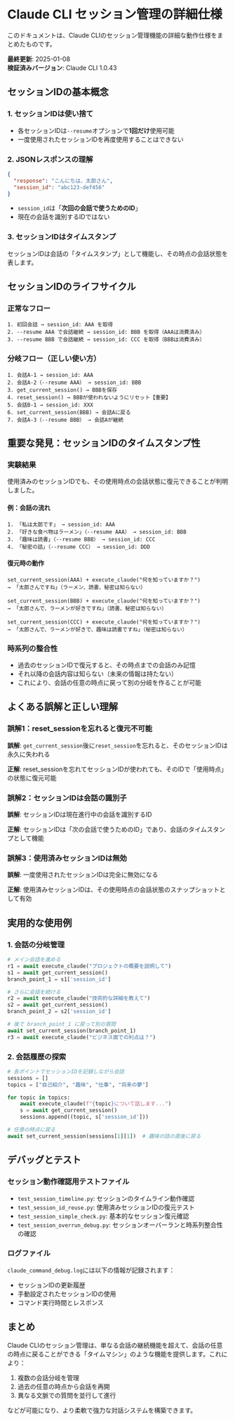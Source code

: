 # Claude CLI セッション管理の詳細仕様

このドキュメントは、Claude CLIのセッション管理機能の詳細な動作仕様をまとめたものです。

**最終更新**: 2025-01-08  
**検証済みバージョン**: Claude CLI 1.0.43

## セッションIDの基本概念

### 1. セッションIDは使い捨て
- 各セッションIDは`--resume`オプションで**1回だけ**使用可能
- 一度使用されたセッションIDを再度使用することはできない

### 2. JSONレスポンスの理解
```json
{
  "response": "こんにちは、太郎さん",
  "session_id": "abc123-def456"
}
```
- `session_id`は「**次回の会話で使うためのID**」
- 現在の会話を識別するIDではない

### 3. セッションIDはタイムスタンプ
セッションIDは会話の「タイムスタンプ」として機能し、その時点の会話状態を表します。

## セッションIDのライフサイクル

### 正常なフロー
```
1. 初回会話 → session_id: AAA を取得
2. --resume AAA で会話継続 → session_id: BBB を取得（AAAは消費済み）
3. --resume BBB で会話継続 → session_id: CCC を取得（BBBは消費済み）
```

### 分岐フロー（正しい使い方）
```
1. 会話A-1 → session_id: AAA
2. 会話A-2（--resume AAA） → session_id: BBB
3. get_current_session() → BBBを保存
4. reset_session() → BBBが使われないようにリセット【重要】
5. 会話B-1 → session_id: XXX
6. set_current_session(BBB) → 会話Aに戻る
7. 会話A-3（--resume BBB） → 会話Aが継続
```

## 重要な発見：セッションIDのタイムスタンプ性

### 実験結果
使用済みのセッションIDでも、その使用時点の会話状態に復元できることが判明しました。

#### 例：会話の流れ
```
1. 「私は太郎です」 → session_id: AAA
2. 「好きな食べ物はラーメン」（--resume AAA） → session_id: BBB
3. 「趣味は読書」（--resume BBB） → session_id: CCC
4. 「秘密の話」（--resume CCC） → session_id: DDD
```

#### 復元時の動作
```
set_current_session(AAA) + execute_claude("何を知っていますか？")
→ 「太郎さんですね」（ラーメン、読書、秘密は知らない）

set_current_session(BBB) + execute_claude("何を知っていますか？")
→ 「太郎さんで、ラーメンが好きですね」（読書、秘密は知らない）

set_current_session(CCC) + execute_claude("何を知っていますか？")
→ 「太郎さんで、ラーメンが好きで、趣味は読書ですね」（秘密は知らない）
```

### 時系列の整合性
- 過去のセッションIDで復元すると、その時点までの会話のみ記憶
- それ以降の会話内容は知らない（未来の情報は持たない）
- これにより、会話の任意の時点に戻って別の分岐を作ることが可能

## よくある誤解と正しい理解

### 誤解1：reset_sessionを忘れると復元不可能
**誤解**: `get_current_session`後に`reset_session`を忘れると、そのセッションIDは永久に失われる

**正解**: reset_sessionを忘れてセッションIDが使われても、そのIDで「使用時点」の状態に復元可能

### 誤解2：セッションIDは会話の識別子
**誤解**: セッションIDは現在進行中の会話を識別するID

**正解**: セッションIDは「次の会話で使うためのID」であり、会話のタイムスタンプとして機能

### 誤解3：使用済みセッションIDは無効
**誤解**: 一度使用されたセッションIDは完全に無効になる

**正解**: 使用済みセッションIDは、その使用時点の会話状態のスナップショットとして有効

## 実用的な使用例

### 1. 会話の分岐管理
```python
# メイン会話を進める
r1 = await execute_claude("プロジェクトの概要を説明して")
s1 = await get_current_session()
branch_point_1 = s1['session_id']

# さらに会話を続ける
r2 = await execute_claude("技術的な詳細を教えて")
s2 = await get_current_session()
branch_point_2 = s2['session_id']

# 後で branch_point_1 に戻って別の質問
await set_current_session(branch_point_1)
r3 = await execute_claude("ビジネス面での利点は？")
```

### 2. 会話履歴の探索
```python
# 各ポイントでセッションIDを記録しながら会話
sessions = []
topics = ["自己紹介", "趣味", "仕事", "将来の夢"]

for topic in topics:
    await execute_claude(f"{topic}について話します...")
    s = await get_current_session()
    sessions.append((topic, s['session_id']))

# 任意の時点に戻る
await set_current_session(sessions[1][1])  # 趣味の話の直後に戻る
```

## デバッグとテスト

### セッション動作確認用テストファイル
- `test_session_timeline.py`: セッションのタイムライン動作確認
- `test_session_id_reuse.py`: 使用済みセッションIDの復元テスト
- `test_session_simple_check.py`: 基本的なセッション復元確認
- `test_session_overrun_debug.py`: セッションオーバーランと時系列整合性の確認

### ログファイル
`claude_command_debug.log`には以下の情報が記録されます：
- セッションIDの更新履歴
- 手動設定されたセッションIDの使用
- コマンド実行時間とレスポンス

## まとめ

Claude CLIのセッション管理は、単なる会話の継続機能を超えて、会話の任意の時点に戻ることができる「タイムマシン」のような機能を提供します。これにより：

1. 複数の会話分岐を管理
2. 過去の任意の時点から会話を再開
3. 異なる文脈での質問を並行して進行

などが可能になり、より柔軟で強力な対話システムを構築できます。
